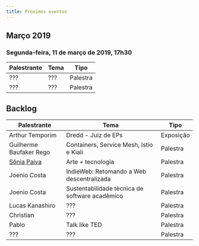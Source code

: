 ```yaml
---
title: Próximos eventos
---
```


## Março 2019

### Segunda-feira, 11 de março de 2019, 17h30

| Palestrante     | Tema                                            | Tipo     |
| --------------- | ----------------------------------------------- | -------- |
| ???             | ???                                             | Palestra |
| ???             | ???                                             | Palestra |

## Backlog

| Palestrante     | Tema                                             | Tipo     |
| --------------- | ------------------------------------------------ | -------- |
| Arthur Temporim | Dredd - Juiz de EPs                              | Exposição|
| Guilherme Baufaker Rego | Containers, Service Mesh, Istio e Kiali  | Palestra |
| [Sônia Paiva](https://www.facebook.com/ltcunb) | Arte + tecnologia | Palestra |
| Joenio Costa    | IndieWeb: Retomando a Web descentralizada        | Palestra |
| Joenio Costa    | Sustentabilidade técnica de software acadêmico   | Palestra |
| Lucas Kanashiro | ???                                              | Palestra |
| Christian       | ???                                              | Palestra |
| Pablo           | Talk like TED                                    | Palestra |
| ???             | ???                                              | Palestra |
